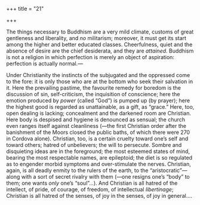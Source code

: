 +++
title = "21"

+++

The things necessary to Buddhism are a very mild climate, customs of great gentleness and liberality, and *no* militarism; moreover, it must get its start among the higher and better educated classes. Cheerfulness, quiet and the absence of desire are the chief desiderata, and they are *attained*. Buddhism is not a religion in which perfection is merely an object of aspiration: perfection is actually normal.—

Under Christianity the instincts of the subjugated and the oppressed come to the fore: it is only those who are at the bottom who seek their salvation in it. Here the prevailing pastime, the favourite remedy for boredom is the discussion of sin, self-criticism, the inquisition of conscience; here the emotion produced by *power* \(called “God”\) is pumped up \(by prayer\); here the highest good is regarded as unattainable, as a gift, as “grace.” Here, too, open dealing is lacking; concealment and the darkened room are Christian. Here body is despised and hygiene is denounced as sensual; the church even ranges itself against cleanliness \(—the first Christian order after the banishment of the Moors closed the public baths, of which there were 270 in Cordova alone\). Christian, too, is a certain cruelty toward one’s self and toward others; hatred of unbelievers; the will to persecute. Sombre and disquieting ideas are in the foreground; the most esteemed states of mind, bearing the most respectable names, are epileptoid; the diet is so regulated as to engender morbid symptoms and over-stimulate the nerves. Christian, again, is all deadly enmity to the rulers of the earth, to the “aristocratic”—along with a sort of secret rivalry with them \(—one resigns one’s “body” to them; one wants *only* one’s “soul”...\). And Christian is all hatred of the intellect, of pride, of courage, of freedom, of intellectual *libertinage*; Christian is all hatred of the senses, of joy in the senses, of joy in general....
